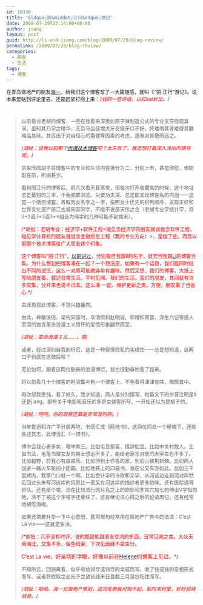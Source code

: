 ```yaml
---
id: 10330
title: '&ldquo;丽&middot;江行&rdquo;游记'
date: 2009-07-29T23:14:00+00:00
author: jiang
layout: post
guid: http://li-and-jiang.com/blog/2009/07/29/blog-review/
permalink: /2009/07/29/blog-review/
categories:
  - 朋友
  - 生活
tags:
  - 博客
---
```

<font size="2">在青岛做地产的朋友<a href="http://hi.baidu.com/seaone" target="_blank">海一</a>，给我们这个博客写了一大篇随感，就叫《“丽·江行”游记》。说本来要贴到评论里去，还是赶紧打捞上来：<font color="#ff0000" size="2"><font color="#ff0000" size="2">/*我的一些评语，以红sai标出。*/</font></font></font>

# <font size="2"></font>

> <font size="2">以前看过老胡的博客，一些在我看来深奥如原子弹制造公式的专业文符隐现其间，虽知其乃学之精华，无奈马齿徒增犬牙交错牙口不好，终难啃其骨难得其髓难品其味。其后出于对自信心的重建等因素的考虑，逐渐对其敬而远之。</font>
> 
> <font color="#ff0000" size="2">/*胡批：说我以前那个<a href="http://johnthu.spaces.live.com/" target="_blank">所谓技术博客</a>吧？太失败了，我还想打着深入浅出的旗号呢。*/</font>
> 
> <font size="2">后来欣闻胡子将博客中的专业和生活内容拆分为二，分别上市，甚是欣慰，但阴影在前，所阅甚少。</font>
> 
> <font size="2">看到丽江行的博客后，前几次看无甚感觉，但每次打开收藏夹的时候，这个地址总是最短的三字，不免频繁浏览。只要功夫深，总是能发现博客名的内涵——这是一个情侣博客，各取男女名字之一字，按照女士优先的排列顺序，发现正好和世界文化遗产丽江古城同音同字，不能不说是天作之合（老胡专业学统计学，将3+2或3+3或3+×组合为两字的几种可能手到擒来）。</font>
> 
> <font color="#ff0000" size="2">/*胡批：老胡专业：经济学+软件工程<碰见念经济学的朋友就说我念软件工程，碰见学计算机的朋友就说念金融信息工程（我的专业方向）>，是绕了些，而且以前那个技术博客给广大朋友这个印象。</font>
> 
> <font color="#ff0000" size="2">这个博客叫“丽·江行”，<a href="http://li-and-jiang.com/blog/about-li-jiang/" target="_blank">以前讲过</a>，分别取自我跟li的名字，就充当我跟<a href="http://li-and-jiang.com/blog/author/li/" target="_blank">Li</a>的博客合集。为什么想到把博客凑在一起？一个想法是，如果有一个话题，我们能同时给出不同的说法，这么一对照可能就非常有趣味。然后又想，我们的博客，大抵上写给朋友看，叙述日常生活，平时见闻。我们的生活，我们的朋友，其间就有许多交集，分开来也说不过去。这么凑 一起，维护更新之类，方便，朋友看了也省心.</font><font color="#ff0000" size="2">*/</font>
> 
> <font size="2">由此再观此博客，不觉兴趣盎然。</font>
> 
> <font size="2">由此，神雕侠侣、梁祝同窗时、李清照和赵明诚、郭靖和黄蓉、浮生六记等感人至深的饱含革命浪漫主义情怀的爱情形象翩然而至。</font>
> 
> <font color="#ff0000" size="2"><font color="#ff0000" size="2">/*胡批：革命浪漫主义……，噫*/</font></font>
> 
> <font size="2">或者，经过深刻自我剖析后，这是一种窥探隐私的劣根性——总是想知道，这两口子到底在这鼓捣啥？</font>
> 
> <font size="2">无论如何，跟着这两位勤奋的浪漫博侣，我也很勤奋地看了起来。</font>
> 
> <font size="2">将以前看几十个博客的时间集中到一个博客上，不免看得津津有味，陶醉其中。</font>
> 
> <font size="2">再次恕我愚钝，看了好久，我才知道，两人是分别撰写，每篇文下的拼音注明是li还是jiang。那些关于电影和音乐的多是女侠客所写，一开始还以为是胡子的。</font>
> 
> <font color="#ff0000" size="2"><font color="#ff0000" size="2">/*胡批：呵呵，你的观察还算是非常及时的。*/</font></font>
> 
> <font size="2">当年鲁迅和许广平分居两地，书信汇成《两地书》，这两位同处一个屋檐下，还能各述其志，此博当汇《一博书》。</font>
> 
> <font size="2">博中会我心者多矣，略举其三。比如毛豆那篇，措辞如豆。比如中关村散人。比如书法，毛笔书赠女友的男士想必不多了，能给老家写对联的大学生也不多了。比如越野，於我心有戚戚焉。比如回到土亦香的家，到后山披荆斩棘。比如两人回家一路火车轮阅小团圆。比如地铁上的口袋书，我在公交车亦如此。比如三千里烤肉，我家门口就一个啊。比如会计学的诗歌和文学，从河这边走到河对岸然后回过头来写河这岸的风景比一直呆在河这岸的描述者更多韵味。还有医院通宵排队。还有那个噫，现在比较流行的月亮之上的欧耶和非常六加七的伸出V字指的吔，冷不丁被这个字噫字还拿住了。还有继论语心得之后的论语周记。还有经常地胡吃海喝。</font>
> 
> <font size="2">如果还需要升华一下中心思想，套用那句经常用在房地产广告中的法语：C&#8217;est La vie——这就是生活。</font>
> 
> <font color="#ff0000" size="2"><font color="#ff0000" size="2">/*胡批：几乎没有时评，说的都是能跟朋友交流的东西，日常见闻之类。大伙天南海北，交集不多，留些线索，下次见面就不会生分。</font></font>
> 
> <font color="#ff0000">C&#8217;est La vie，好亲切的字眼，好像以前在<a href="http://lin222.spaces.live.com/" target="_blank">Helene</a>的博客上见过。</font><font color="#ff0000" size="2"><font color="#ff0000" size="2">*/</font></font>
> 
> <font size="2">不知所云，回顾再看，似乎有给领导或领导的亲戚而写、收了钱或钱的变相形式而写、或者将欲取之必先予之放长线来日首都三月游包吃住而写。</font>
> 
> <font color="#ff0000" size="2"><font color="#ff0000" size="2">/*胡批：哈哈，海一兄做地产策划，这润笔费我可掏不起。到时来村里，好好招待就是。*/</font></font>